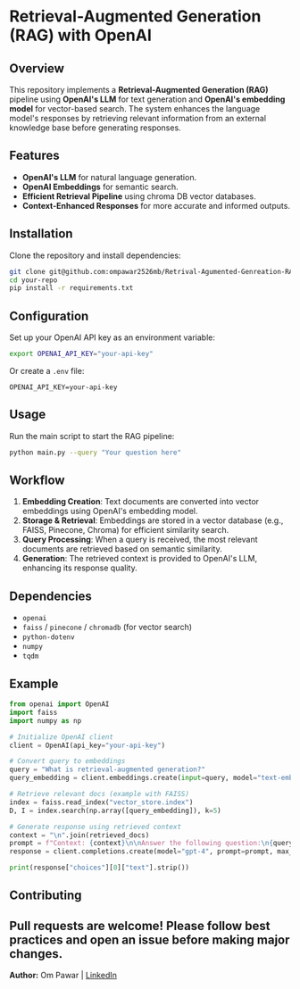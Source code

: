 # Retrieval-Augmented Generation (RAG) with OpenAI

## Overview
This repository implements a **Retrieval-Augmented Generation (RAG)** pipeline using **OpenAI's LLM** for text generation and **OpenAI's embedding model** for vector-based search. The system enhances the language model's responses by retrieving relevant information from an external knowledge base before generating responses.

## Features
- **OpenAI's LLM** for natural language generation.
- **OpenAI Embeddings** for semantic search.
- **Efficient Retrieval Pipeline** using chroma DB vector databases.
- **Context-Enhanced Responses** for more accurate and informed outputs.

## Installation
Clone the repository and install dependencies:

```sh
git clone git@github.com:ompawar2526mb/Retrival-Agumented-Genreation-RAG-.git
cd your-repo
pip install -r requirements.txt
```

## Configuration
Set up your OpenAI API key as an environment variable:

```sh
export OPENAI_API_KEY="your-api-key"
```

Or create a `.env` file:

```
OPENAI_API_KEY=your-api-key
```

## Usage
Run the main script to start the RAG pipeline:

```sh
python main.py --query "Your question here"
```

## Workflow
1. **Embedding Creation**: Text documents are converted into vector embeddings using OpenAI's embedding model.
2. **Storage & Retrieval**: Embeddings are stored in a vector database (e.g., FAISS, Pinecone, Chroma) for efficient similarity search.
3. **Query Processing**: When a query is received, the most relevant documents are retrieved based on semantic similarity.
4. **Generation**: The retrieved context is provided to OpenAI's LLM, enhancing its response quality.

## Dependencies
- `openai`
- `faiss` / `pinecone` / `chromadb` (for vector search)
- `python-dotenv`
- `numpy`
- `tqdm`

## Example
```python
from openai import OpenAI
import faiss
import numpy as np

# Initialize OpenAI client
client = OpenAI(api_key="your-api-key")

# Convert query to embeddings
query = "What is retrieval-augmented generation?"
query_embedding = client.embeddings.create(input=query, model="text-embedding-ada-002").data

# Retrieve relevant docs (example with FAISS)
index = faiss.read_index("vector_store.index")
D, I = index.search(np.array([query_embedding]), k=5)

# Generate response using retrieved context
context = "\n".join(retrieved_docs)
prompt = f"Context: {context}\n\nAnswer the following question:\n{query}"
response = client.completions.create(model="gpt-4", prompt=prompt, max_tokens=200)

print(response["choices"][0]["text"].strip())
```

## Contributing
Pull requests are welcome! Please follow best practices and open an issue before making major changes.
---

**Author:** Om Pawar | [LinkedIn](linkedin.com/in/om-pawar25)

